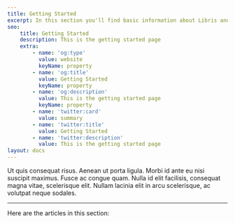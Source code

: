 ```yaml
---
title: Getting Started
excerpt: In this section you'll find basic information about Libris and how to use it.
seo:
    title: Getting Started
    description: This is the getting started page
    extra:
        - name: 'og:type'
          value: website
          keyName: property
        - name: 'og:title'
          value: Getting Started
          keyName: property
        - name: 'og:description'
          value: This is the getting started page
          keyName: property
        - name: 'twitter:card'
          value: summary
        - name: 'twitter:title'
          value: Getting Started
        - name: 'twitter:description'
          value: This is the getting started page
layout: docs
---
```


Ut quis consequat risus. Aenean ut porta ligula. Morbi id ante eu nisi suscipit maximus. Fusce ac congue quam. Nulla id elit facilisis, consequat magna vitae, scelerisque elit. Nullam lacinia elit in arcu scelerisque, ac volutpat neque sodales.

---

Here are the articles in this section:
